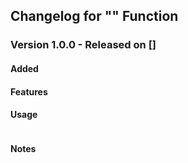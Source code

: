 ## Changelog for "" Function

### Version 1.0.0 - Released on []

#### Added


#### Features


#### Usage
```sh

```

#### Notes
